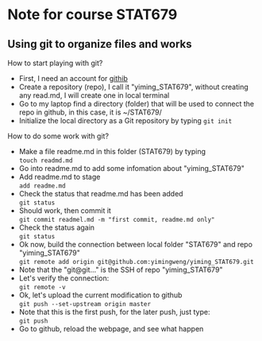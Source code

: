 # Note for course  STAT679
## Using git to organize files and works
How to start playing with git?
- First, I need an account for [githib](https://github.com/)
- Create a repository (repo), I call it "yiming_STAT679",  without creating any read.md,  I will create one in local terminal  
- Go to my laptop find a directory (folder) that will be used  to connect the repo in github, in this case, it is ~/STAT679/
- Initialize the local directory as a Git repository by typing  `git init`

How to do some work with git?
- Make a file readme.md in this folder (STAT679) by typing<br/>  `touch readmd.md`
- Go into readme.md to add some infomation about "yiming_STAT679"
- Add readme.md to stage<br/>  `add readme.md`
- Check the status that readme.md has been added<br/>  `git status`
- Should work, then commit it<br/>  `git commit readmel.md -m "first commit, readme.md only"`
- Check the status again<br/>  `git status`
- Ok now, build the connection between local folder "STAT679"  and repo "yiming_STAT679"<br/>  `git remote add origin git@github.com:yimingweng/yiming_STAT679.git`
- Note that the "git@git..." is the SSH of repo "yiming_STAT679"
- Let's verify the connection:<br/>  `git remote -v`
- Ok, let's upload the current modification to github<br/>  `git push --set-upstream origin master`
- Note that this is the first push, for the later push, just type:<br/>  `git push`
- Go to github, reload the webpage, and see what happen
